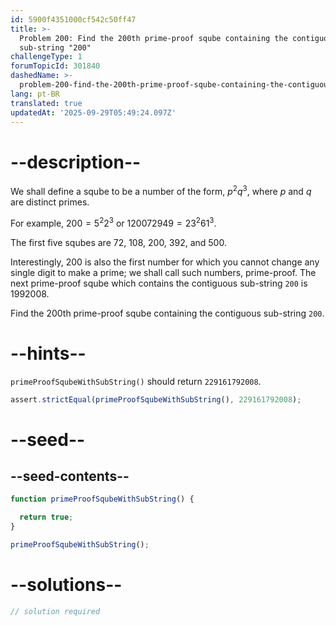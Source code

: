```yaml
---
id: 5900f4351000cf542c50ff47
title: >-
  Problem 200: Find the 200th prime-proof sqube containing the contiguous
  sub-string "200"
challengeType: 1
forumTopicId: 301840
dashedName: >-
  problem-200-find-the-200th-prime-proof-sqube-containing-the-contiguous-sub-string-200
lang: pt-BR
translated: true
updatedAt: '2025-09-29T05:49:24.097Z'
---
```


# --description--

We shall define a sqube to be a number of the form, ${p^2}{q^3}$, where $p$ and $q$ are distinct primes.

For example, $200 = {5^2}{2^3}$ or $120072949 = {{23}^2}{{61}^3}$.

The first five squbes are 72, 108, 200, 392, and 500.

Interestingly, 200 is also the first number for which you cannot change any single digit to make a prime; we shall call such numbers, prime-proof. The next prime-proof sqube which contains the contiguous sub-string `200` is 1992008.

Find the 200th prime-proof sqube containing the contiguous sub-string `200`.

# --hints--

`primeProofSqubeWithSubString()` should return `229161792008`.

```js
assert.strictEqual(primeProofSqubeWithSubString(), 229161792008);
```

# --seed--

## --seed-contents--

```js
function primeProofSqubeWithSubString() {

  return true;
}

primeProofSqubeWithSubString();
```

# --solutions--

```js
// solution required
```

